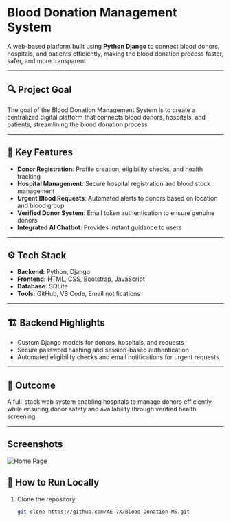 # Blood Donation Management System

A web-based platform built using **Python Django** to connect blood donors, hospitals, and patients efficiently, making the blood donation process faster, safer, and more transparent.

---

## 🔍 Project Goal
The goal of the Blood Donation Management System is to create a centralized digital platform that connects blood donors, hospitals, and patients, streamlining the blood donation process.

---

## 🧩 Key Features
- **Donor Registration**: Profile creation, eligibility checks, and health tracking  
- **Hospital Management**: Secure hospital registration and blood stock management  
- **Urgent Blood Requests**: Automated alerts to donors based on location and blood group  
- **Verified Donor System**: Email token authentication to ensure genuine donors  
- **Integrated AI Chatbot**: Provides instant guidance to users  

---

## ⚙️ Tech Stack
- **Backend:** Python, Django  
- **Frontend:** HTML, CSS, Bootstrap, JavaScript  
- **Database:** SQLite  
- **Tools:** GitHub, VS Code, Email notifications  

---

## 🏗️ Backend Highlights
- Custom Django models for donors, hospitals, and requests  
- Secure password hashing and session-based authentication  
- Automated eligibility checks and email notifications for urgent requests  

---

## 🎯 Outcome
A full-stack web system enabling hospitals to manage donors efficiently while ensuring donor safety and availability through verified health screening.

---
## Screenshots
![Home Page](blood_donation/screenshots/homepage.png)

## 📁 How to Run Locally
1. Clone the repository:
   ```bash
   git clone https://github.com/AE-7X/Blood-Donation-MS.git
